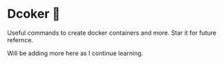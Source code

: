 # Dcoker 🐬 
Useful commands to create docker containers and more. Star it for future refernce. 

Will be adding more here as I continue learning. 
